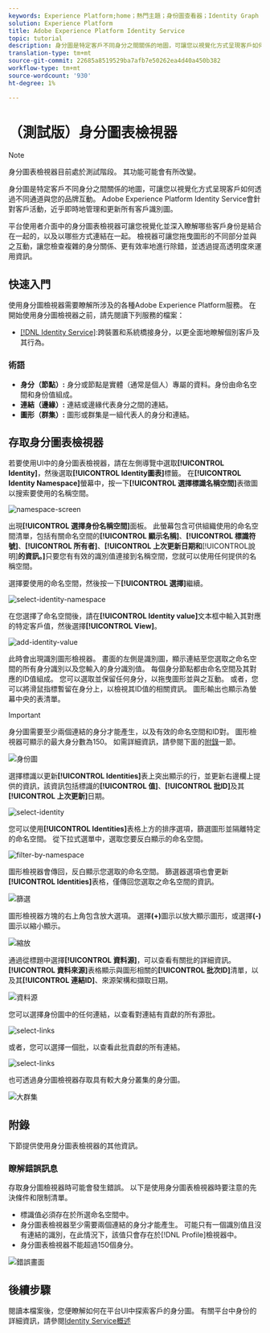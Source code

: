 ```yaml
---
keywords: Experience Platform;home；熱門主題；身份圖查看器；Identity Graph viewer;Graph viewer;Graph viewer;Identity namespace;Identity;Identity Service;identity service
solution: Experience Platform
title: Adobe Experience Platform Identity Service
topic: tutorial
description: 身分圖是特定客戶不同身分之間關係的地圖，可讓您以視覺化方式呈現客戶如何透過不同通道與您的品牌互動。
translation-type: tm+mt
source-git-commit: 22685a8519529ba7afb7e50262ea4d40a450b382
workflow-type: tm+mt
source-wordcount: '930'
ht-degree: 1%

---
```



# （測試版）身分圖表檢視器

>[!NOTE]
>
>身分圖表檢視器目前處於測試階段。 其功能可能會有所改變。

身分圖是特定客戶不同身分之間關係的地圖，可讓您以視覺化方式呈現客戶如何透過不同通道與您的品牌互動。 Adobe Experience Platform Identity Service會針對客戶活動，近乎即時地管理和更新所有客戶識別圖。

平台使用者介面中的身分圖表檢視器可讓您視覺化並深入瞭解哪些客戶身份是結合在一起的，以及以哪些方式連結在一起。 檢視器可讓您拖曳圖形的不同部分並與之互動，讓您檢查複雜的身分關係、更有效率地進行除錯，並透過提高透明度來運用資訊。

## 快速入門

使用身分圖檢視器需要瞭解所涉及的各種Adobe Experience Platform服務。 在開始使用身分圖檢視器之前，請先閱讀下列服務的檔案：

- [[!DNL Identity Service]](../home.md):跨裝置和系統橋接身分，以更全面地瞭解個別客戶及其行為。

### 術語

- **身分（節點）:** 身分或節點是實體（通常是個人）專屬的資料。身份由命名空間和身份值組成。
- **連結（邊緣）:** 連結或邊緣代表身分之間的連結。
- **圖形（群集）:** 圖形或群集是一組代表人的身分和連結。

## 存取身分圖表檢視器

若要使用UI中的身分圖表檢視器，請在左側導覽中選取&#x200B;**[!UICONTROL Identity]**，然後選取&#x200B;**[!UICONTROL Identity圖表]**&#x200B;標籤。 在&#x200B;**[!UICONTROL Identity Namespace]**&#x200B;螢幕中，按一下&#x200B;**[!UICONTROL 選擇標識名稱空間]**&#x200B;表徵圖以搜索要使用的名稱空間。

![namespace-screen](../images/identity-graph-viewer/identity-namespace.png)

出現&#x200B;**[!UICONTROL 選擇身份名稱空間]**&#x200B;面板。 此螢幕包含可供組織使用的命名空間清單，包括有關命名空間的&#x200B;**[!UICONTROL 顯示名稱]**、**[!UICONTROL 標識符號]**、**[!UICONTROL 所有者]**、**[!UICONTROL 上次更新日期和**[!UICONTROL &#x200B;說明&#x200B;]**的資訊。]**&#x200B;只要您有有效的識別值連接到名稱空間，您就可以使用任何提供的名稱空間。

選擇要使用的命名空間，然後按一下&#x200B;**[!UICONTROL 選擇]**&#x200B;繼續。

![select-identity-namespace](../images/identity-graph-viewer/select-identity-namespace.png)

在您選擇了命名空間後，請在&#x200B;**[!UICONTROL Identity value]**&#x200B;文本框中輸入其對應的特定客戶值，然後選擇&#x200B;**[!UICONTROL View]**。

![add-identity-value](../images/identity-graph-viewer/identity-value-filled.png)

此時會出現識別圖形檢視器。 畫面的左側是識別圖，顯示連結至您選取之命名空間的所有身分識別以及您輸入的身分識別值。 每個身分節點都由命名空間及其對應的ID值組成。 您可以選取並保留任何身分，以拖曳圖形並與之互動。 或者，您可以將滑鼠指標暫留在身分上，以檢視其ID值的相關資訊。 圖形輸出也顯示為螢幕中央的表清單。

>[!IMPORTANT]
>
>身分圖需要至少兩個連結的身分才能產生，以及有效的命名空間和ID對。 圖形檢視器可顯示的最大身分數為150。 如需詳細資訊，請參閱下面的[附錄](#appendix)一節。

![身份圖](../images/identity-graph-viewer/graph-viewer.png)

選擇標識以更新&#x200B;**[!UICONTROL Identities]**&#x200B;表上突出顯示的行，並更新右邊欄上提供的資訊，該資訊包括標識的&#x200B;**[!UICONTROL 值]**、**[!UICONTROL 批ID]**&#x200B;及其&#x200B;**[!UICONTROL 上次更新]**&#x200B;日期。

![select-identity](../images/identity-graph-viewer/select-identity.png)

您可以使用&#x200B;**[!UICONTROL Identities]**&#x200B;表格上方的排序選項，篩選圖形並隔離特定的命名空間。 從下拉式選單中，選取您要反白顯示的命名空間。

![filter-by-namespace](../images/identity-graph-viewer/filter-namespace.png)

圖形檢視器會傳回，反白顯示您選取的命名空間。 篩選器選項也會更新&#x200B;**[!UICONTROL Identities]**&#x200B;表格，僅傳回您選取之命名空間的資訊。

![篩選](../images/identity-graph-viewer/filtered.png)

圖形檢視器方塊的右上角包含放大選項。 選擇&#x200B;**(+)**&#x200B;圖示以放大顯示圖形，或選擇&#x200B;**(-)**&#x200B;圖示以縮小顯示。

![縮放](../images/identity-graph-viewer/zoom.png)

通過從標題中選擇&#x200B;**[!UICONTROL 資料源]**，可以查看有關批的詳細資訊。 **[!UICONTROL 資料來源]**&#x200B;表格顯示與圖形相關的&#x200B;**[!UICONTROL 批次ID]**&#x200B;清單，以及其&#x200B;**[!UICONTROL 連結ID]**、來源架構和擷取日期。

![資料源](../images/identity-graph-viewer/data-source-table.png)

您可以選擇身份圖中的任何連結，以查看對連結有貢獻的所有源批。

![select-links](../images/identity-graph-viewer/select-edge.png)

或者，您可以選擇一個批，以查看此批貢獻的所有連結。

![select-links](../images/identity-graph-viewer/select-batch.png)

也可透過身分圖檢視器存取具有較大身分叢集的身分圖。

![大群集](../images/identity-graph-viewer/large-cluster.png)

## 附錄

下節提供使用身分圖表檢視器的其他資訊。

### 瞭解錯誤訊息

存取身分圖檢視器時可能會發生錯誤。 以下是使用身分圖表檢視器時要注意的先決條件和限制清單。

- 標識值必須存在於所選命名空間中。
- 身分圖表檢視器至少需要兩個連結的身分才能產生。 可能只有一個識別值且沒有連結的識別，在此情況下，該值只會存在於[!DNL Profile]檢視器中。
- 身分圖表檢視器不能超過150個身分。

![錯誤畫面](../images/identity-graph-viewer/error-screen.png)

## 後續步驟

閱讀本檔案後，您便瞭解如何在平台UI中探索客戶的身分圖。 有關平台中身份的詳細資訊，請參閱[Identity Service概述](../home.md)
